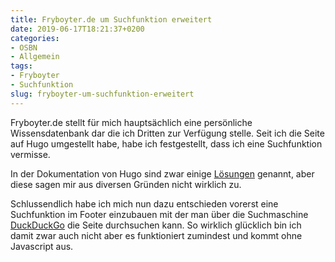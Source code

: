```yaml
---
title: Fryboyter.de um Suchfunktion erweitert
date: 2019-06-17T18:21:37+0200
categories:
- OSBN
- Allgemein
tags:
- Fryboyter
- Suchfunktion
slug: fryboyter-um-suchfunktion-erweitert
---
```

Fryboyter.de stellt für mich hauptsächlich eine persönliche Wissensdatenbank dar die ich Dritten zur Verfügung stelle. Seit ich die Seite auf Hugo umgestellt habe, habe ich festgestellt, dass ich eine Suchfunktion vermisse.

In der Dokumentation von Hugo sind zwar einige [Lösungen](https://gohugo.io/tools/search/) genannt, aber diese sagen mir aus diversen Gründen nicht wirklich zu.

Schlussendlich habe ich mich nun dazu entschieden vorerst eine Suchfunktion im Footer einzubauen mit der man über die Suchmaschine [DuckDuckGo](https://duckduckgo.com/) die Seite durchsuchen kann. So wirklich glücklich bin ich damit zwar auch nicht aber es funktioniert zumindest und kommt ohne Javascript aus.